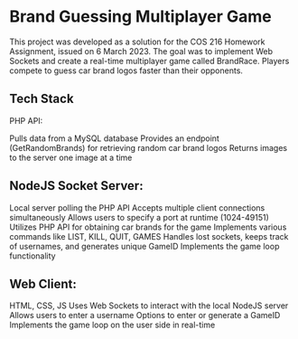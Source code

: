 # Brand Guessing Multiplayer Game

This project was developed as a solution for the COS 216 Homework Assignment, issued on 6 March 2023. The goal was to implement Web Sockets and create a real-time multiplayer game called BrandRace. Players compete to guess car brand logos faster than their opponents.

## Tech Stack
PHP API:

Pulls data from a MySQL database
Provides an endpoint (GetRandomBrands) for retrieving random car brand logos
Returns images to the server one image at a time 

## NodeJS Socket Server:

Local server polling the PHP API
Accepts multiple client connections simultaneously
Allows users to specify a port at runtime (1024-49151)
Utilizes PHP API for obtaining car brands for the game
Implements various commands like LIST, KILL, QUIT, GAMES
Handles lost sockets, keeps track of usernames, and generates unique GameID
Implements the game loop functionality

## Web Client:

HTML, CSS, JS
Uses Web Sockets to interact with the local NodeJS server
Allows users to enter a username
Options to enter or generate a GameID
Implements the game loop on the user side in real-time
